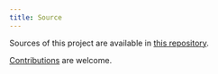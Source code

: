 ```yaml
---
title: Source
---
```


Sources of this project are available in
[this repository](https://github.com/zoranbosnjak/asterix-specs).

[Contributions](/contrib.html) are welcome.

